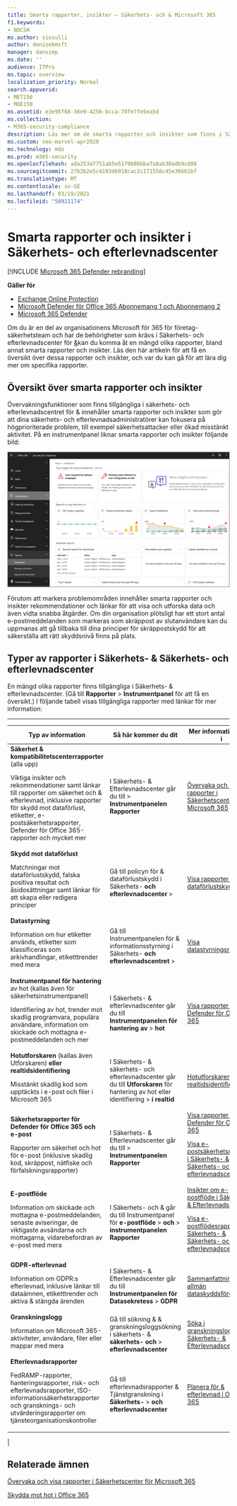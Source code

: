 ```yaml
---
title: Smarta rapporter, insikter – Säkerhets- och & Microsoft 365
f1.keywords:
- NOCSH
ms.author: siosulli
author: denisebmsft
manager: dansimp
ms.date: ''
audience: ITPro
ms.topic: overview
localization_priority: Normal
search.appverid:
- MET150
- MOE150
ms.assetid: e3e95f68-36e9-4256-bcca-78fe7fe5ea5d
ms.collection:
- M365-security-compliance
description: Läs mer om de smarta rapporter och insikter som finns i Säkerhets- och & efterlevnadscenter, och hur du använder dem för att visa och utforska data och vidta snabba åtgärder.
ms.custom: seo-marvel-apr2020
ms.technology: mdo
ms.prod: m365-security
ms.openlocfilehash: ada253a7751ab5e5179b06bba7a8ab30adb9cd88
ms.sourcegitcommit: 27b2b2e5c41934b918cac2c171556c45e36661bf
ms.translationtype: MT
ms.contentlocale: sv-SE
ms.lasthandoff: 03/19/2021
ms.locfileid: "50921174"
---
```

# <a name="smart-reports-and-insights-in-the-security--compliance-center"></a>Smarta rapporter och insikter i Säkerhets- och efterlevnadscenter

[!INCLUDE [Microsoft 365 Defender rebranding](../includes/microsoft-defender-for-office.md)]

**Gäller för**
- [Exchange Online Protection](exchange-online-protection-overview.md)
- [Microsoft Defender för Office 365 Abonnemang 1 och Abonnemang 2](office-365-atp.md)
- [Microsoft 365 Defender](../mtp/microsoft-threat-protection.md)

Om du är en del av organisationens Microsoft för 365 för företag-säkerhetsteam och har de behörigheter som krävs i Säkerhets- och efterlevnadscenter för [&](permissions-in-the-security-and-compliance-center.md)kan du komma åt en mängd olika rapporter, bland annat smarta rapporter och insikter. Läs den här artikeln för att få en översikt över dessa rapporter och insikter, och var du kan gå för att lära dig mer om specifika rapporter.

## <a name="smart-reports-and-insights-overview"></a>Översikt över smarta rapporter och insikter

Övervakningsfunktioner som finns tillgängliga i säkerhets- och efterlevnadscentret för & innehåller smarta rapporter och insikter som gör att dina säkerhets- och efterlevnadsadministratörer kan fokusera på högprioriterade problem, till exempel säkerhetsattacker eller ökad misstänkt aktivitet. På en instrumentpanel liknar smarta rapporter och insikter följande bild:

![Instrumentpanelen Rapporter i Säkerhets- & Säkerhets- och efterlevnadscenter](../../media/2a668c3d-3fa3-4e37-8149-46989b33ae8c.png)

Förutom att markera problemområden innehåller smarta rapporter och insikter rekommendationer och länkar för att visa och utforska data och även vidta snabba åtgärder. Om din organisation plötsligt har ett stort antal e-postmeddelanden som markeras som skräppost av slutanvändare kan du uppmanas att gå tillbaka till dina principer för skräppostskydd för att säkerställa att rätt skyddsnivå finns på plats.

## <a name="types-of-reports-in-the-security--compliance-center"></a>Typer av rapporter i Säkerhets- & Säkerhets- och efterlevnadscenter

En mängd olika rapporter finns tillgängliga i Säkerhets- & efterlevnadscenter. (Gå till **Rapporter** \> **Instrumentpanel** för att få en översikt.) I följande tabell visas tillgängliga rapporter med länkar för mer information:

****

|Typ av information|Så här kommer du dit|Mer information finns i|
|---|---|---|
|**Säkerhet & kompatibilitetscenterrapporter** (alla upp) <p> Viktiga insikter och rekommendationer samt länkar till rapporter om säkerhet och & efterlevnad, inklusive rapporter för skydd mot dataförlust, etiketter, e-postsäkerhetsrapporter, Defender för Office 365-rapporter och mycket mer|I Säkerhets- & Efterlevnadscenter går  du till \> **Instrumentpanelen Rapporter**|[Övervaka och visa rapporter i Säkerhetscenter för Microsoft 365](../mtp/overview-security-center.md)|
|**Skydd mot dataförlust** <p> Matchningar mot dataförlustskydd, falska positiva resultat och åsidosättningar samt länkar för att skapa eller redigera principer|Gå till policyn för & dataförlustskydd i Säkerhets- **och efterlevnadscenter** \> |[Visa rapporter för dataförlustskydd](../../compliance/view-the-dlp-reports.md)|
|**Datastyrning** <p> Information om hur etiketter används, etiketter som klassificeras som arkivhandlingar, etiketttrender med mera|Gå till Instrumentpanelen för & informationsstyrning i Säkerhets- **och efterlevnadscentret** \> |[Visa datastyrningsrapporter](../../compliance/view-the-data-governance-reports.md)|
|**Instrumentpanel för hantering** av hot (kallas även för säkerhetsinstrumentpanel) <p> Identifiering av hot, trender mot skadlig programvara, populära användare, information om skickade och mottagna e-postmeddelanden och mer|I Säkerhets- & efterlevnadscenter går du till **Instrumentpanelen för hantering av** \> **hot**|[Visa rapporter för Defender för Office 365](view-reports-for-atp.md)|
|**Hotutforskaren** (kallas även Utforskaren) **eller realtidsidentifiering** <p> Misstänkt skadlig kod som upptäckts i e-post och filer i Microsoft 365|I Säkerhets- & säkerhets- och efterlevnadscenter går du till **Utforskaren** för hantering av hot eller identifiering \>  **i realtid**<br> |[Hotutforskaren (eller realtidsidentifieringar)](threat-explorer.md)|
|**Säkerhetsrapporter för Defender för Office 365 och e-post** <p> Rapporter om säkerhet och hot för e-post (inklusive skadlig kod, skräppost, nätfiske och förfalskningsrapporter)|I Säkerhets- & Efterlevnadscenter går  du till \> **Instrumentpanelen Rapporter**|[Visa rapporter för Defender för Office 365](view-reports-for-atp.md) <p> [Visa e-postsäkerhetsrapporter i Säkerhets- & Säkerhets- och efterlevnadscenter](view-email-security-reports.md)|
|**E-postflöde** <p> Information om skickade och mottagna e-postmeddelanden, senaste aviseringar, de viktigaste avsändarna och mottagarna, vidarebefordran av e-post med mera|I Säkerhets- och & går du till Instrumentpanel för **e-postflöde** \> **och**  \> **instrumentpanelen Rapporter**|[Insikter om e-postflöde i Säkerhets- & Efterlevnadscenter](mail-flow-insights-v2.md) <p> [Visa e-postflödesrapporter i Säkerhets- & Säkerhets- och efterlevnadscenter](view-mail-flow-reports.md)|
|**GDPR-efterlevnad** <p> Information om GDPR:s efterlevnad, inklusive länkar till dataämnen, etiketttrender och aktiva & stängda ärenden|I Säkerhets- & Efterlevnadscenter går du till **Instrumentpanelen för Datasekretess** \> **GDPR**|[Sammanfattning av allmän dataskyddsförordning](/compliance/regulatory/gdpr)|
|**Granskningslogg** <p> Information om Microsoft 365-aktiviteter, användare, filer eller mappar med mera|Gå till sökning & & granskningsloggsökning i säkerhets- & **säkerhets- och** \> **efterlevnadscenter**|[Söka i granskningsloggen i Säkerhets- & Efterlevnadscenter](../../compliance/search-the-audit-log-in-security-and-compliance.md)|
|**Efterlevnadsrapporter** <p> FedRAMP-rapporter, hanteringsrapporter, risk- och efterlevnadsrapporter, ISO-informationsäkerhetsrapporter och gransknings- och utvärderingsrapporter om tjänsteorganisationskontroller|Gå till efterlevnadsrapporter & Tjänstgranskning i **Säkerhets-** \> **och efterlevnadscenter**|[Planera för & efterlevnad i Office 365](../../compliance/plan-for-security-and-compliance.md)|
|

## <a name="related-topics"></a>Relaterade ämnen

[Övervaka och visa rapporter i Säkerhetscenter för Microsoft 365](../mtp/overview-security-center.md)

[Skydda mot hot i Office 365](protect-against-threats.md)